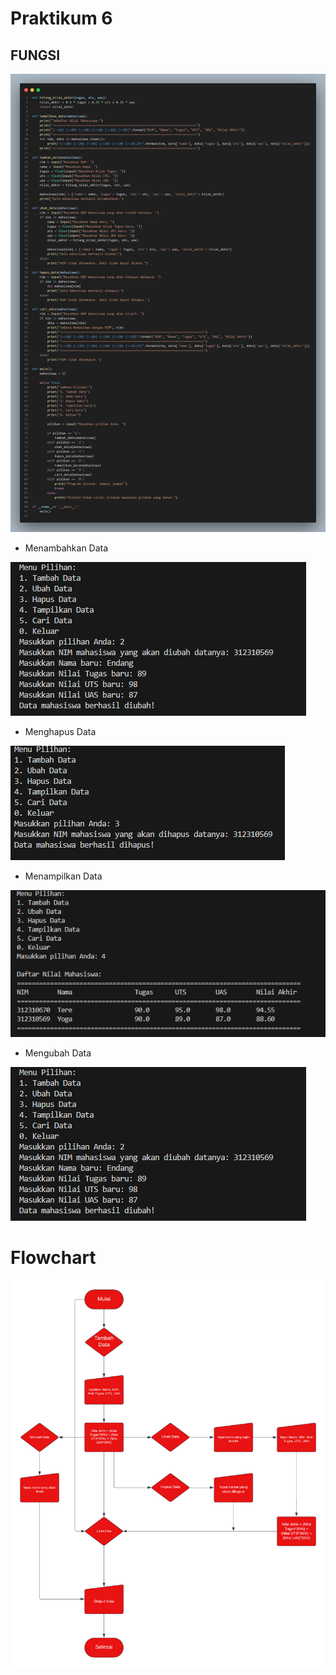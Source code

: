 # Praktikum 6
<h2>FUNGSI</h2>

![](gambar/code.png)

- Menambahkan Data

![](gambar/ubah.png)

- Menghapus Data

![](gambar/hapus.png)

- Menampilkan Data

![](gambar/tampil.png)

- Mengubah Data

![](gambar/ubah.png)

# Flowchart

![](gambar/flowchart.png)

